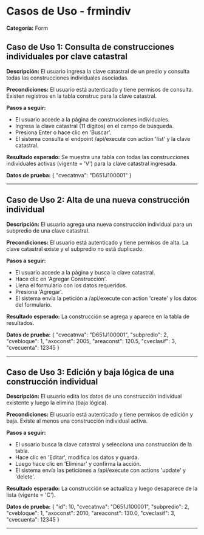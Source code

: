# Casos de Uso - frmindiv

**Categoría:** Form

## Caso de Uso 1: Consulta de construcciones individuales por clave catastral

**Descripción:** El usuario ingresa la clave catastral de un predio y consulta todas las construcciones individuales asociadas.

**Precondiciones:**
El usuario está autenticado y tiene permisos de consulta. Existen registros en la tabla construc para la clave catastral.

**Pasos a seguir:**
- El usuario accede a la página de construcciones individuales.
- Ingresa la clave catastral (11 dígitos) en el campo de búsqueda.
- Presiona Enter o hace clic en 'Buscar'.
- El sistema consulta el endpoint /api/execute con action 'list' y la clave catastral.

**Resultado esperado:**
Se muestra una tabla con todas las construcciones individuales activas (vigente = 'V') para la clave catastral ingresada.

**Datos de prueba:**
{ "cvecatnva": "D651J100001" }

---

## Caso de Uso 2: Alta de una nueva construcción individual

**Descripción:** El usuario agrega una nueva construcción individual para un subpredio de una clave catastral.

**Precondiciones:**
El usuario está autenticado y tiene permisos de alta. La clave catastral existe y el subpredio no está duplicado.

**Pasos a seguir:**
- El usuario accede a la página y busca la clave catastral.
- Hace clic en 'Agregar Construcción'.
- Llena el formulario con los datos requeridos.
- Presiona 'Agregar'.
- El sistema envía la petición a /api/execute con action 'create' y los datos del formulario.

**Resultado esperado:**
La construcción se agrega y aparece en la tabla de resultados.

**Datos de prueba:**
{ "cvecatnva": "D651J100001", "subpredio": 2, "cvebloque": 1, "axoconst": 2005, "areaconst": 120.5, "cveclasif": 3, "cvecuenta": 12345 }

---

## Caso de Uso 3: Edición y baja lógica de una construcción individual

**Descripción:** El usuario edita los datos de una construcción individual existente y luego la elimina (baja lógica).

**Precondiciones:**
El usuario está autenticado y tiene permisos de edición y baja. Existe al menos una construcción individual activa.

**Pasos a seguir:**
- El usuario busca la clave catastral y selecciona una construcción de la tabla.
- Hace clic en 'Editar', modifica los datos y guarda.
- Luego hace clic en 'Eliminar' y confirma la acción.
- El sistema envía las peticiones a /api/execute con actions 'update' y 'delete'.

**Resultado esperado:**
La construcción se actualiza y luego desaparece de la lista (vigente = 'C').

**Datos de prueba:**
{ "id": 10, "cvecatnva": "D651J100001", "subpredio": 2, "cvebloque": 1, "axoconst": 2010, "areaconst": 130.0, "cveclasif": 3, "cvecuenta": 12345 }

---

